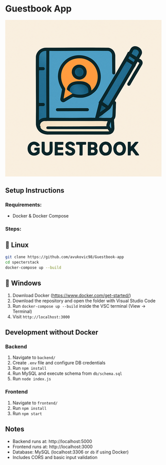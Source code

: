 # Guestbook App

![Screenshot](./assets/logo.png)

## Setup Instructions

### Requirements:
- Docker & Docker Compose 

### Steps:

## 🚀 Linux
```bash
git clone https://github.com/avukovic98/Guestbook-app
cd specterstack
docker-compose up --build
```
   
## 🚀 Windows
1. Download Docker (https://www.docker.com/get-started/)
2. Download the repository and open the folder with Visual Studio Code
2. Run `docker-compose up --build`  inside the VSC terminal (View -> Terminal)
3. Visit `http://localhost:3000`

## Development without Docker

### Backend
1. Navigate to `backend/`
2. Create `.env` file and configure DB credentials
3. Run `npm install`
4. Run MySQL and execute schema from `db/schema.sql`
5. Run `node index.js`

### Frontend
1. Navigate to `frontend/`
2. Run `npm install`
3. Run `npm start`

## Notes
- Backend runs at: http://localhost:5000
- Frontend runs at: http://localhost:3000
- Database: MySQL (localhost:3306 or `db` if using Docker)
- Includes CORS and basic input validation
